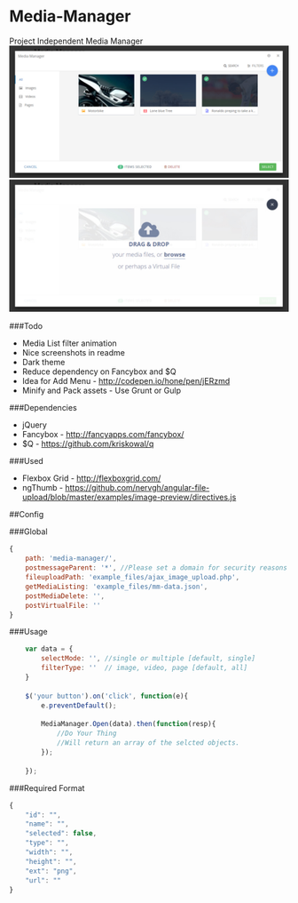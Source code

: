 
# Media-Manager
Project Independent Media Manager
![alt tag](https://raw.githubusercontent.com/alilishan/Media-Manager/master/example_files/screenshot-1.jpg)
![alt tag](https://raw.githubusercontent.com/alilishan/Media-Manager/master/example_files/screenshot-2.jpg)

###Todo
* Media List filter animation
* Nice screenshots in readme
* Dark theme
* Reduce dependency on Fancybox and $Q
* Idea for Add Menu - http://codepen.io/hone/pen/jERzmd
* Minify and Pack assets - Use Grunt or Gulp

###Dependencies
* jQuery
* Fancybox - http://fancyapps.com/fancybox/
* $Q - https://github.com/kriskowal/q

###Used
* Flexbox Grid - http://flexboxgrid.com/
* ngThumb - https://github.com/nervgh/angular-file-upload/blob/master/examples/image-preview/directives.js

##Config

###Global 
```javascript
{
	path: 'media-manager/',
	postmessageParent: '*', //Please set a domain for security reasons
	fileuploadPath: 'example_files/ajax_image_upload.php',
	getMediaListing: 'example_files/mm-data.json', 
	postMediaDelete: '',
	postVirtualFile: ''
}
```
###Usage 
```javascript
	var data = {
		selectMode: '', //single or multiple [default, single]
		filterType: ''  // image, video, page [default, all]
	}

	$('your button').on('click', function(e){
		e.preventDefault();
		
		MediaManager.Open(data).then(function(resp){
			//Do Your Thing
			//Will return an array of the selcted objects.
		});

	});
```
###Required Format
```javascript
{
	"id": "",
	"name": "",
	"selected": false,
	"type": "",
	"width": "",
	"height": "",
	"ext": "png",
	"url": ""
}
```